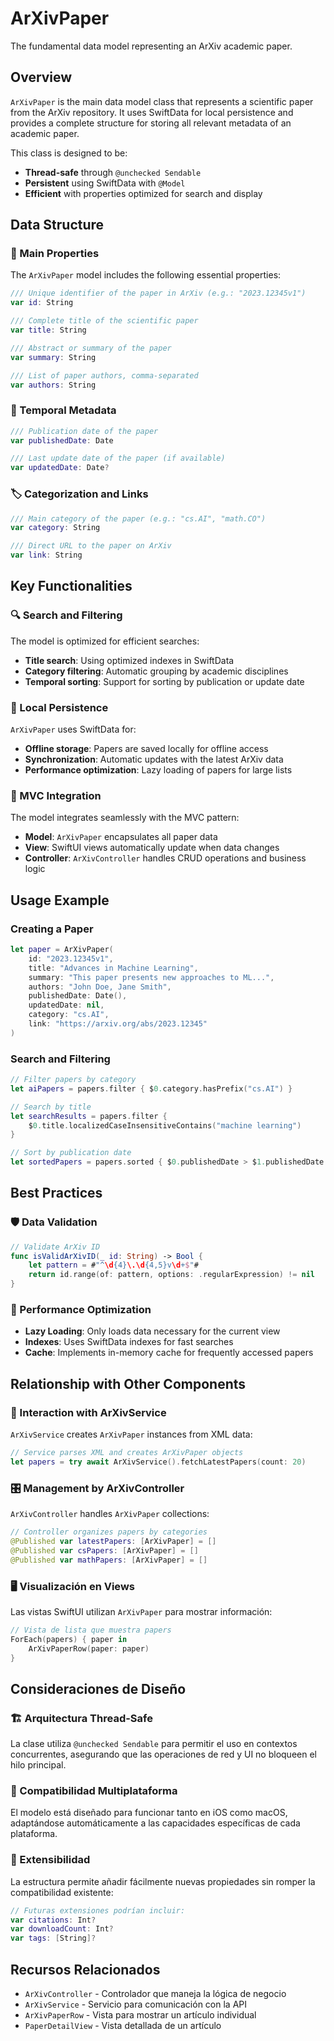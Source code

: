 # ArXivPaper

The fundamental data model representing an ArXiv academic paper.

## Overview

``ArXivPaper`` is the main data model class that represents a scientific paper from the ArXiv repository. It uses SwiftData for local persistence and provides a complete structure for storing all relevant metadata of an academic paper.

This class is designed to be:
- **Thread-safe** through `@unchecked Sendable`
- **Persistent** using SwiftData with `@Model`
- **Efficient** with properties optimized for search and display

## Data Structure

### 🔑 Main Properties

The ``ArXivPaper`` model includes the following essential properties:

```swift
/// Unique identifier of the paper in ArXiv (e.g.: "2023.12345v1")
var id: String

/// Complete title of the scientific paper
var title: String

/// Abstract or summary of the paper
var summary: String

/// List of paper authors, comma-separated
var authors: String
```

### 📅 Temporal Metadata

```swift
/// Publication date of the paper
var publishedDate: Date

/// Last update date of the paper (if available)
var updatedDate: Date?
```

### 🏷️ Categorization and Links

```swift
/// Main category of the paper (e.g.: "cs.AI", "math.CO")
var category: String

/// Direct URL to the paper on ArXiv
var link: String
```

## Key Functionalities

### 🔍 Search and Filtering

The model is optimized for efficient searches:

- **Title search**: Using optimized indexes in SwiftData
- **Category filtering**: Automatic grouping by academic disciplines
- **Temporal sorting**: Support for sorting by publication or update date

### 💾 Local Persistence

``ArXivPaper`` uses SwiftData for:

- **Offline storage**: Papers are saved locally for offline access
- **Synchronization**: Automatic updates with the latest ArXiv data
- **Performance optimization**: Lazy loading of papers for large lists

### 🔄 MVC Integration

The model integrates seamlessly with the MVC pattern:

- **Model**: ``ArXivPaper`` encapsulates all paper data
- **View**: SwiftUI views automatically update when data changes
- **Controller**: ``ArXivController`` handles CRUD operations and business logic

## Usage Example

### Creating a Paper

```swift
let paper = ArXivPaper(
    id: "2023.12345v1",
    title: "Advances in Machine Learning",
    summary: "This paper presents new approaches to ML...",
    authors: "John Doe, Jane Smith",
    publishedDate: Date(),
    updatedDate: nil,
    category: "cs.AI",
    link: "https://arxiv.org/abs/2023.12345"
)
```

### Search and Filtering

```swift
// Filter papers by category
let aiPapers = papers.filter { $0.category.hasPrefix("cs.AI") }

// Search by title
let searchResults = papers.filter { 
    $0.title.localizedCaseInsensitiveContains("machine learning") 
}

// Sort by publication date
let sortedPapers = papers.sorted { $0.publishedDate > $1.publishedDate }
```

## Best Practices

### 🛡️ Data Validation

```swift
// Validate ArXiv ID
func isValidArXivID(_ id: String) -> Bool {
    let pattern = #"^\d{4}\.\d{4,5}v\d+$"#
    return id.range(of: pattern, options: .regularExpression) != nil
}
```

### 🎯 Performance Optimization

- **Lazy Loading**: Only loads data necessary for the current view
- **Indexes**: Uses SwiftData indexes for fast searches
- **Cache**: Implements in-memory cache for frequently accessed papers

## Relationship with Other Components

### 🔗 Interaction with ArXivService

``ArXivService`` creates ``ArXivPaper`` instances from XML data:

```swift
// Service parses XML and creates ArXivPaper objects
let papers = try await ArXivService().fetchLatestPapers(count: 20)
```

### 🎛️ Management by ArXivController

``ArXivController`` handles ``ArXivPaper`` collections:

```swift
// Controller organizes papers by categories
@Published var latestPapers: [ArXivPaper] = []
@Published var csPapers: [ArXivPaper] = []
@Published var mathPapers: [ArXivPaper] = []
```

### 🖥️ Visualización en Views

Las vistas SwiftUI utilizan ``ArXivPaper`` para mostrar información:

```swift
// Vista de lista que muestra papers
ForEach(papers) { paper in
    ArXivPaperRow(paper: paper)
}
```

## Consideraciones de Diseño

### 🏗️ Arquitectura Thread-Safe

La clase utiliza `@unchecked Sendable` para permitir el uso en contextos concurrentes, asegurando que las operaciones de red y UI no bloqueen el hilo principal.

### 📱 Compatibilidad Multiplataforma

El modelo está diseñado para funcionar tanto en iOS como macOS, adaptándose automáticamente a las capacidades específicas de cada plataforma.

### 🔄 Extensibilidad

La estructura permite añadir fácilmente nuevas propiedades sin romper la compatibilidad existente:

```swift
// Futuras extensiones podrían incluir:
var citations: Int?
var downloadCount: Int?
var tags: [String]?
```

## Recursos Relacionados

- ``ArXivController`` - Controlador que maneja la lógica de negocio
- ``ArXivService`` - Servicio para comunicación con la API
- ``ArXivPaperRow`` - Vista para mostrar un artículo individual
- ``PaperDetailView`` - Vista detallada de un artículo
